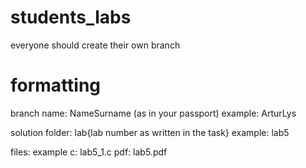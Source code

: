 # students_labs

everyone should create their own branch

# formatting
branch name: NameSurname (as in your passport)
 example: ArturLys

solution folder: lab{lab number as written in the task}
  example: lab5

files:
 example
 c: lab5_1.c
 pdf: lab5.pdf
 
